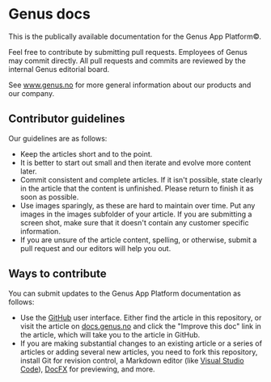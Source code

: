 # Genus docs
This is the publically available documentation for the Genus App Platform&copy;.

Feel free to contribute by submitting pull requests. Employees of Genus may commit directly. All pull requests and commits are reviewed by the internal Genus editorial board.

See www.genus.no for more general information about our products and our company.

## Contributor guidelines

Our guidelines are as follows:
* Keep the articles short and to the point.
* It is better to start out small and then iterate and evolve more content later.
* Commit consistent and complete articles. If it isn't possible, state clearly in the article that the content is unfinished. Please return to finish it as soon as possible.
* Use images sparingly, as these are hard to maintain over time. Put any images in the images subfolder of your article. If you are submitting a screen shot, make sure that it doesn't contain any customer specific information.
* If you are unsure of the article content, spelling, or otherwise, submit a pull request and our editors will help you out.

## Ways to contribute

You can submit updates to the Genus App Platform documentation as follows:
* Use the [GitHub](https://github.com/GenusAS/docs) user interface. Either find the article in this repository, or visit the article on [docs.genus.no](http://docs.genus.no) and click the "Improve this doc" link in the article, which will take you to the article in GitHub.
* If you are making substantial changes to an existing article or a series of articles or adding several new articles, you need to fork this repository, install Git for revision control, a Markdown editor (like [Visual Studio Code](https://code.visualstudio.com/)), [DocFX](https://dotnet.github.io/docfx/) for previewing, and more.
